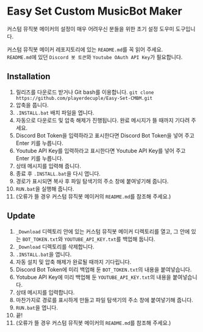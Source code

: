 # Easy Set Custom MusicBot Maker
커스텀 뮤직봇 메이커의 설정이 매우 어려우신 분들을 위한 초기 설정 도우미 도구입니다.  
  
커스텀 뮤직봇 메이커 레포지토리에 있는 `README.md`를 꼭 읽어 주세요.  
`README.md`에 있던 `Discord 봇 토큰`와 `Youtube OAuth API Key`가 필요합니다.

## Installation
1. 릴리즈를 다운로드 받거나 Git bash를 이용합니다.
```git clone https://github.com/playerdecuple/Easy-Set-CMBM.git```
2. 압축을 풉니다.
3. `.INSTALL.bat` 배치 파일을 엽니다.
4. 자동으로 다운로드 및 압축 해제가 진행됩니다. 완료 메시지가 뜰 때까지 기다려 주세요.
5. Discord Bot Token을 입력하라고 표시한다면 Discord Bot Token을 넣어 주고 Enter 키를 누릅니다.
6. Youtube API Key를 입력하라고 표시한다면 Youtube API Key를 넣어 주고 Enter 키를 누릅니다.
7. 상태 메시지를 입력해 줍니다.
8. 종료 후 `.INSTALL.bat`을 다시 엽니다.
9. 경로가 표시되면 복사 후 파일 탐색기의 주소 창에 붙여넣기해 줍니다.
10. `RUN.bat`을 실행해 줍니다.
11. (오류가 뜰 경우 커스텀 뮤직봇 메이커의 `README.md`를 참조해 주세요.)

## Update
1. `_Download` 디렉토리 안에 있는 커스텀 뮤직봇 메이커 디렉토리를 열고, 그 안에 있는 `BOT_TOKEN.txt`와 `YOUTUBE_API_KEY.txt`를 백업해 둡니다.
2. `_Download` 디렉토리를 삭제합니다.
3. `.INSTALL.bat`을 엽니다.
4. 자동 설치 및 압축 해제가 완료될 때까지 기다립니다.
5. Discord Bot Token에 미리 백업해 둔 `BOT_TOKEN.txt`의 내용을 붙여넣습니다.
6. Yotubue API Key에 미리 백업해 둔 `YOUTUBE_API_KEY.txt`의 내용을 붙여넣습니다.
7. 상태 메시지를 입력합니다.
8. 마찬가지로 경로를 표시하게 만들고 파일 탐색기의 주소 창에 붙여넣기해 줍니다.
9. `RUN.bat`을 엽니다.
10. 끝!
11. (오류가 뜰 경우 커스텀 뮤직봇 메이커의 `README.md`를 참조해 주세요.)
